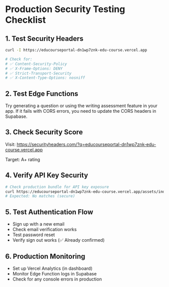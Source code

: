 # Production Security Testing Checklist

## 1. Test Security Headers
```bash
curl -I https://educourseportal-dn1wp7znk-edu-course.vercel.app

# Check for:
# ✅ Content-Security-Policy
# ✅ X-Frame-Options: DENY
# ✅ Strict-Transport-Security
# ✅ X-Content-Type-Options: nosniff
```

## 2. Test Edge Functions
Try generating a question or using the writing assessment feature in your app. If it fails with CORS errors, you need to update the CORS headers in Supabase.

## 3. Check Security Score
Visit: https://securityheaders.com/?q=educourseportal-dn1wp7znk-edu-course.vercel.app

Target: A+ rating

## 4. Verify API Key Security
```bash
# Check production bundle for API key exposure
curl https://educourseportal-dn1wp7znk-edu-course.vercel.app/assets/index-*.js | grep -i "sk-ant"
# Expected: No matches (secure)
```

## 5. Test Authentication Flow
- Sign up with a new email
- Check email verification works
- Test password reset
- Verify sign out works (✅ Already confirmed)

## 6. Production Monitoring
- Set up Vercel Analytics (in dashboard)
- Monitor Edge Function logs in Supabase
- Check for any console errors in production